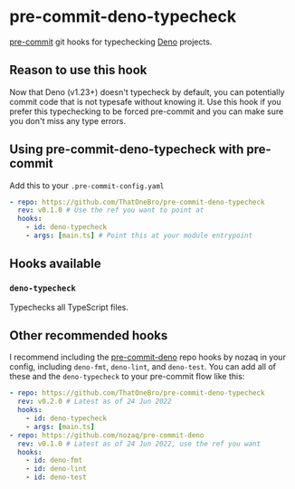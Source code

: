 # pre-commit-deno-typecheck

[pre-commit](https://pre-commit.com/) git hooks for typechecking [Deno](https://deno.land/) projects.

## Reason to use this hook

Now that Deno (v1.23+) doesn't typecheck by default, you can potentially commit code that is not typesafe without knowing it. Use this hook if you prefer this typechecking to be forced pre-commit and you can make sure you don't miss any type errors.

## Using pre-commit-deno-typecheck with pre-commit

Add this to your `.pre-commit-config.yaml`

```yaml
- repo: https://github.com/ThatOneBro/pre-commit-deno-typecheck
  rev: v0.1.0 # Use the ref you want to point at
  hooks:
    - id: deno-typecheck
    - args: [main.ts] # Point this at your module entrypoint
```

## Hooks available

### `deno-typecheck`

Typechecks all TypeScript files.

## Other recommended hooks

I recommend including the [pre-commit-deno](https://github.com/nozaq/pre-commit-deno) repo hooks by nozaq in your config, including `deno-fmt`, `deno-lint`, and `deno-test`. You can add all of these and the `deno-typecheck` to your pre-commit flow like this:

```yaml
- repo: https://github.com/ThatOneBro/pre-commit-deno-typecheck
  rev: v0.2.0 # Latest as of 24 Jun 2022
  hooks:
    - id: deno-typecheck
    - args: [main.ts]
- repo: https://github.com/nozaq/pre-commit-deno
  rev: v0.1.0 # Latest as of 24 Jun 2022, use the ref you want
  hooks:
    - id: deno-fmt
    - id: deno-lint
    - id: deno-test
```
